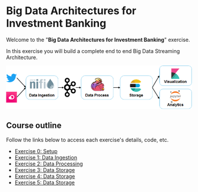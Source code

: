 # Big Data Architectures for Investment Banking

Welcome to the "**Big Data Architectures for Investment Banking**" exercise.

In this exercise you will build a complete end to end Big Data Streaming Architecture.

![Exercise architecture](img/architecture.png)

## Course outline

Follow the links below to access each exercise's details, code, etc.

* [Exercise 0: Setup](exercise0_setup)
* [Exercise 1: Data Ingestion](exercise1_data_ingestion)
* [Exercise 2: Data Processing](exercise2_data_processing)
* [Exercise 3: Data Storage](exercise3_data_storage)
* [Exercise 4: Data Storage](exercise4_data_visualization)
* [Exercise 5: Data Storage](exercise5_machinen_learning)
